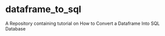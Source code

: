 # dataframe_to_sql
A Repository containing tutorial on How to Convert a Dataframe  Into SQL Database
